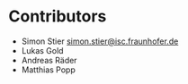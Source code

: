 # Contributors

* Simon Stier [simon.stier@isc.fraunhofer.de](mailto:simon.stier@isc.fraunhofer.de)
* Lukas Gold
* Andreas Räder 
* Matthias Popp
